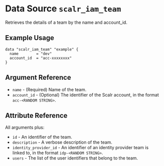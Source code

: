 
# Data Source `scalr_iam_team` 

Retrieves the details of a team by the name and account_id.

## Example Usage

```hcl
data "scalr_iam_team" "example" {
  name        = "dev"
  account_id  = "acc-xxxxxxxx"
}
```

## Argument Reference

* `name` - (Required) Name of the team.
* `account_id` - (Optional) The identifier of the Scalr account, in the format `acc-<RANDOM STRING>`.

## Attribute Reference

All arguments plus:

* `id` - An identifier of the team.
* `description` - A verbose description of the team.
* `identity_provider_id` - An identifier of an identity provider team is linked to, in the format `idp-<RANDOM STRING>`.
* `users` - The list of the user identifiers that belong to the team.
